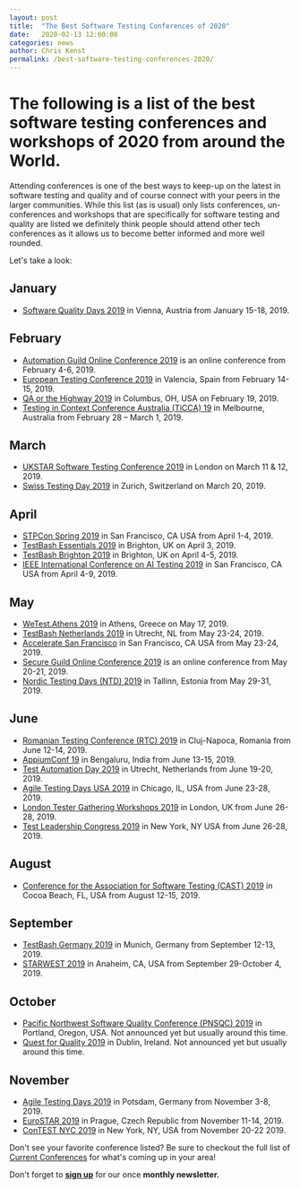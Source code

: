 ```yaml
---
layout: post
title:  "The Best Software Testing Conferences of 2020"
date:   2020-02-13 12:00:00
categories: news
author: Chris Kenst
permalink: /best-software-testing-conferences-2020/
---
```


# The following is a list of the best software testing conferences and workshops of 2020 from around the World.

Attending conferences is one of the best ways to keep-up on the latest in software testing and quality and of course connect with your peers in the larger communities. While this list (as is usual) only lists conferences, un-conferences and workshops that are specifically for software testing and quality are listed we definitely think people should attend other tech conferences as it allows us to become better informed and more well rounded.

Let's take a look:

## January

- [Software Quality Days 2019](https://www.software-quality-days.com?utm_source=testingconferences) in Vienna, Austria from January 15-18, 2019.

## February

- [Automation Guild Online Conference 2019](https://guildconferences.com/?utm_source=testingconferences) is an online conference from February 4-6, 2019.
- [European Testing Conference 2019](http://europeantestingconference.eu/2019?utm_source=testingconferences) in Valencia, Spain from February 14-15, 2019.
- [QA or the Highway 2019](https://www.qaorthehighway.com/?utm_source=testingconferences) in Columbus, OH, USA on February 19, 2019.
- [Testing in Context Conference Australia (TiCCA) 19](https://www.associationforsoftwaretesting.org/conference/ticca19/ticca19-registration?utm_source=testingconferences) in Melbourne, Australia from February 28 – March 1, 2019.

## March

- [UKSTAR Software Testing Conference 2019](https://ukstar.eurostarsoftwaretesting.com/?utm_source=testingconferences) in London on March 11 & 12, 2019.
- [Swiss Testing Day 2019](http://swisstestingday.ch/?utm_source=testingconferences) in Zurich, Switzerland on March 20, 2019.

## April

- [STPCon Spring 2019](https://www.stpcon.com/?utm_source=testingconferences) in San Francisco, CA USA from April 1-4, 2019.
- [TestBash Essentials 2019](https://ti.to/mot/testbash-brighton-2019?source=testingconferences) in Brighton, UK on April 3, 2019.
- [TestBash Brighton 2019](https://ti.to/mot/testbash-brighton-2019?source=testingconferences) in Brighton, UK on April 4-5, 2019.
- [IEEE International Conference on AI Testing 2019](http://www.ieeeaitests.com/?utm_source=testingconferences) in San Francisco, CA USA from April 4-9, 2019.

## May

- [WeTest.Athens 2019](https://wetest-athens.gr/?utm_source=testingconferences) in Athens, Greece on May 17, 2019.
- [TestBash Netherlands 2019](https://ti.to/mot/testbash-netherlands-2019?source=testingconferences) in Utrecht, NL from May 23-24, 2019.
- [Accelerate San Francisco](https://www.qualityjam.com/atlanta/?utm_source=testingconferences) in San Francisco, CA USA from May 23-24, 2019.
- [Secure Guild Online Conference 2019](https://guildconferences.com/product/secure-guild-2019-event-ticket/?utm_source=testingconferences) is an online conference from May 20-21, 2019.
- [Nordic Testing Days (NTD) 2019](http://nordictestingdays.eu/?utm_source=testingconferences) in Tallinn, Estonia from May 29-31, 2019.

## June

- [Romanian Testing Conference (RTC) 2019](https://www.romaniatesting.ro?utm_source=testingconferences) in Cluj-Napoca, Romania from June 12-14, 2019.
- [AppiumConf 19](https://appiumconf.com/?utm_source=testingconferences) in Bengaluru, India from June 13-15, 2019.
- [Test Automation Day 2019](http://www.testautomationday.com?utm_source=testingconferences) in Utrecht, Netherlands from June 19-20, 2019.
- [Agile Testing Days USA 2019](http://agiletestingdays.us/?utm_source=testingconferences) in Chicago, IL, USA from June 23-28, 2019.
- [London Tester Gathering Workshops 2019](https://ministryoftesting.com/events/london-tester-gathering-workshops-2019?utm_source=testingconferences) in London, UK from June 26-28, 2019.
- [Test Leadership Congress 2019](http://testleadershipcongress-ny.com/?utm_source=testingconferences) in New York, NY USA from June 26-28, 2019.

## August

- [Conference for the Association for Software Testing (CAST) 2019](https://www.associationforsoftwaretesting.org/conference/cast2019/?utm_source=testingconferences) in Cocoa Beach, FL, USA from August 12-15, 2019.

## September

- [TestBash Germany 2019](https://ministryoftesting.com/events/testbash-germany-2019?utm_source=testingconferences) in Munich, Germany from September 12-13, 2019.
- [STARWEST 2019](https://starwest.techwell.com/?utm_source=testingconferences) in Anaheim, CA, USA from September 29-October 4, 2019.

## October

- [Pacific Northwest Software Quality Conference (PNSQC) 2019](http://www.pnsqc.org/?utm_source=testingconferences) in Portland, Oregon, USA. Not announced yet but usually around this time.
- [Quest for Quality 2019](http://questforquality.eu/?utm_source=testingconferences) in Dublin, Ireland. Not announced yet but usually around this time.

## November

- [Agile Testing Days 2019](http://www.agiletestingdays.com/?utm_source=testingconferences) in Potsdam, Germany from November 3-8, 2019.
- [EuroSTAR 2019](https://eurostarsoftwaretesting.com?utm_source=testingconferences) in Prague, Czech Republic from November 11-14, 2019.
- [ConTEST NYC 2019](http://contest-nyc.testmastersacademy.org/?utm_source=testingconferences) in New York, NY, USA from November 20-22 2019.


Don't see your favorite conference listed? Be sure to checkout the full list of [Current Conferences](/) for what's coming up in your area!

Don't forget to **[sign up](http://eepurl.com/c4paYT)** for our once **monthly newsletter.**
